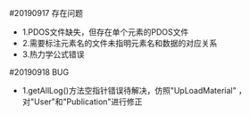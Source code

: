 #20190917 存在问题
- 1.PDOS文件缺失，但存在单个元素的PDOS文件
- 2.需要标注元素名的文件未指明元素名和数据的对应关系
- 3.热力学公式错误

#20190918 BUG
- 1.getAllLog()方法空指针错误待解决，仿照"UpLoadMaterial"
，对"User"和"Publication"进行修正